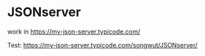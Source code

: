 # JSONserver
work in https://my-json-server.typicode.com/

Test: https://my-json-server.typicode.com/songwut/JSONserver/